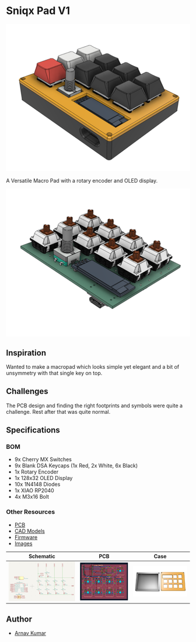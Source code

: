 # Sniqx Pad V1

![sniqx_pad](images/sniqx_pad.png)

A Versatile Macro Pad with a rotary encoder and OLED display.

![Components](images/components.png)

## Inspiration
Wanted to make a macropad which looks simple yet elegant and a bit of unsymmetry with that single key on top.

## Challenges
The PCB design and finding the right footprints and symbols were quite a challenge. Rest after that was quite normal.

## Specifications

### BOM
- 9x Cherry MX Switches
- 9x Blank DSA Keycaps (1x Red, 2x White, 6x Black)
- 1x Rotary Encoder
- 1x 128x32 OLED Display
- 10x 1N4148 Diodes
- 1x XIAO RP2040
- 4x M3x16 Bolt

### Other Resources
- [PCB](PCB)
- [CAD Models](CAD)
- [Firmware](Firmware)
- [Images](images)

|             Schematic              |          PCB           |           Case           |
| :--------------------------------: | :--------------------: | :----------------------: |
| ![schematic](images/schematic.png) | ![pcb](images/pcb.png) | ![case](images/case.png) |

## Author
- [Arnav Kumar](https://github.com/arnav-kr)
